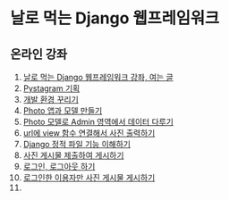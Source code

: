 날로 먹는 Django 웹프레임워크
================

온라인 강좌
---------

1. [날로 먹는 Django 웹프레임워크 강좌, 여는 글](http://blog.hannal.com/2014/8/start_with_django_webframework_00/)
2. [Pystagram 기획](http://blog.hannal.com/2014/8/start_with_django_webframework_01/)
3. [개발 환경 꾸리기](http://blog.hannal.com/2014/8/start_with_django_webframework_02/)
4. [Photo 앱과 모델 만들기](http://blog.hannal.com/2014/9/start_with_django_webframework_03/)
5. [Photo 모델로 Admin 영역에서 데이터 다루기](http://blog.hannal.com/2014/10/start_with_django_webframework_04/)
6. [url에 view 함수 연결해서 사진 출력하기](http://blog.hannal.com/2014/11/start_with_django_webframework_05/)
7. [Django 정적 파일 기능 이해하기](http://blog.hannal.com/2015/04/start_with_django_webframework_06/)
8. [사진 게시물 제출하여 게시하기](http://blog.hannal.com/2015/05/start_with_django_webframework_07/)
9. [로그인, 로그아웃 하기](http://blog.hannal.com/2015/06/start_with_django_webframework_08/)
10. [로그인한 이용자만 사진 게시물 게시하기](http://blog.hannal.com/2015/06/start_with_django_webframework_09/)
11. 